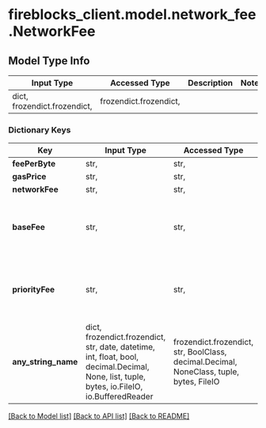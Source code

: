 # fireblocks_client.model.network_fee.NetworkFee

## Model Type Info
Input Type | Accessed Type | Description | Notes
------------ | ------------- | ------------- | -------------
dict, frozendict.frozendict,  | frozendict.frozendict,  |  | 

### Dictionary Keys
Key | Input Type | Accessed Type | Description | Notes
------------ | ------------- | ------------- | ------------- | -------------
**feePerByte** | str,  | str,  |  | [optional] 
**gasPrice** | str,  | str,  |  | [optional] 
**networkFee** | str,  | str,  |  | [optional] 
**baseFee** | str,  | str,  | (optional) Base Fee according to EIP-1559 (ETH assets) | [optional] 
**priorityFee** | str,  | str,  | (optional) Priority Fee according to EIP-1559 (ETH assets) | [optional] 
**any_string_name** | dict, frozendict.frozendict, str, date, datetime, int, float, bool, decimal.Decimal, None, list, tuple, bytes, io.FileIO, io.BufferedReader | frozendict.frozendict, str, BoolClass, decimal.Decimal, NoneClass, tuple, bytes, FileIO | any string name can be used but the value must be the correct type | [optional]

[[Back to Model list]](../../README.md#documentation-for-models) [[Back to API list]](../../README.md#documentation-for-api-endpoints) [[Back to README]](../../README.md)

